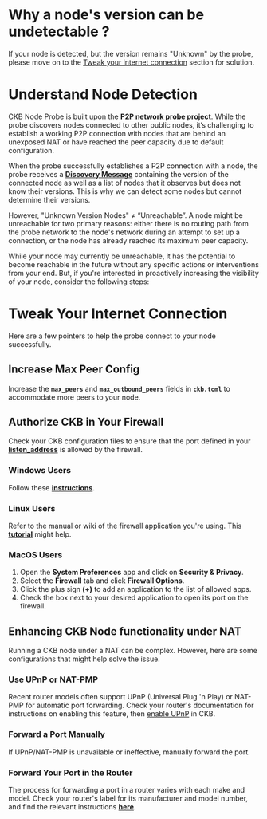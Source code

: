 # Why a node's version can be undetectable ?
If your node is detected, but the version remains "Unknown" by the probe, please move on to the [Tweak your internet connection](#Why-we-can-not-detect-some-node-s-exact-version-8751fc2f256c4cf09ca3404840c21fc9) section for solution.

# **Understand Node Detection**

CKB Node Probe is built upon the **[P2P network probe project](https://github.com/cryptape/ckb-node-probe)**. While the probe discovers nodes connected to other public nodes, it‘s challenging to establish a working P2P connection with nodes that are behind an unexposed NAT or have reached the peer capacity due to default configuration.

When the probe successfully establishes a P2P connection with a node, the probe receives a **[Discovery Message](https://github.com/nervosnetwork/rfcs/blob/master/rfcs/0012-node-discovery/0012-node-discovery.md#data-structures)** containing the version of the connected node as well as a list of nodes that it observes but does not know their versions. This is why we can detect some nodes but cannot determine their versions.

However, "Unknown Version Nodes" ≠ “Unreachable”. A node might be unreachable for two primary reasons: either there is no routing path from the probe network to the node's network during an attempt to set up a connection, or the node has already reached its maximum peer capacity.

While your node may currently be unreachable, it has the potential to become reachable in the future without any specific actions or interventions from your end. But, if you're interested in proactively increasing the visibility of your node, consider the following steps:

# **Tweak Your Internet Connection**

Here are a few pointers to help the probe connect to your node successfully.

## **Increase Max Peer Config**

Increase the **`max_peers`** and  **`max_outbound_peers`** fields in **`ckb.toml`** to accommodate more peers to your node.

## **Authorize CKB in Your Firewall**

Check your CKB configuration files to ensure that the port defined in your **[listen_address](https://github.com/nervosnetwork/ckb/blob/develop/resource/ckb.toml#LL62C5-L62C5)** is allowed by the firewall.

### Windows Users

Follow these **[instructions](https://learn.microsoft.com/en-us/sql/reporting-services/report-server/configure-a-firewall-for-report-server-access?view=sql-server-ver16#opening-ports-in-windows-firewall)**.

### Linux Users

Refer to the manual or wiki of the firewall application you're using. This **[tutorial](https://www.digitalocean.com/community/tutorials/opening-a-port-on-linux)** might help.

### MacOS Users

1. Open the **System Preferences** app and click on **Security & Privacy**.
2. Select the **Firewall** tab and click **Firewall Options**.
3. Click the plus sign **(+)** to add an application to the list of allowed apps.
4. Check the box next to your desired application to open its port on the firewall.

## Enhancing CKB Node functionality under NAT

Running a CKB node under a NAT can be complex. However, here are some configurations that might help solve the issue.

### Use UPnP or NAT-PMP

Recent router models often support UPnP (Universal Plug 'n Play) or NAT-PMP for automatic port forwarding. Check your router's documentation for instructions on enabling this feature, then [enable UPnP](https://github.com/nervosnetwork/ckb/blob/develop/resource/ckb.toml#LL91C11-L91C11) in CKB.

### Forward a Port Manually

If UPnP/NAT-PMP is unavailable or ineffective, manually forward the port.

### Forward Your Port in the Router

The process for forwarding a port in a router varies with each make and model. Check your router's label for its manufacturer and model number, and find the relevant instructions **[here](https://portforward.com/how-to-port-forward/)**.
